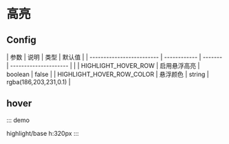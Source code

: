 # 高亮


## Config

| 参数                      | 说明         | 类型    | 默认值                |
| ------------------------- | ------------ | ------- | --------------------- |  |
| HIGHLIGHT_HOVER_ROW       | 启用悬浮高亮 | boolean | false                 |
| HIGHLIGHT_HOVER_ROW_COLOR | 悬浮颜色     | string  | rgba(186,203,231,0.1) |

## hover

::: demo

highlight/base
h:320px
:::
